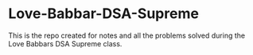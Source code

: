 # Love-Babbar-DSA-Supreme
This is the repo created for notes and all the problems solved during the Love Babbars DSA Supreme class.
